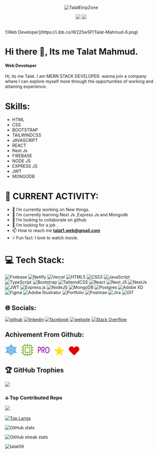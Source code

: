 <p align="center">
  <img src="https://readme-typing-svg.herokuapp.com?color=1AF761&lines=Hey,+There!;I+am+Talat+Mahmud;&center=true&width=500&height=45" alt="TalatEtripZone">
</p>

<p align="center">
  <img src="https://img.shields.io/github/followers/TalatEtripZone.svg?style=social&label=Followers" />
  <img src="https://komarev.com/ghpvc/?username=TalatEtripZone&style=plastic" />
  
</p>
<br/>
![Web Developer](https://i.ibb.co/W225wSP/Talat-Mahmud-6.png)

# Hi there 👋, Its me Talat Mahmud.

#### Web Developer

Hi, its me Talat. I am MERN STACK DEVELOPER. wanna join a company where I can explore myself more through the opportunities of working and attaining experience.

# Skills:

- HTML
- CSS
- BOOTSTRAP
- TAILWINDCSS
- JAVASCRIPT
- REACT
- Next Js
- FIREBASE
- NODE JS
- EXPRESS JS
- JWT
- MONGODB

# 💫 CURRENT ACTIVITY:

- 🔭 I’m currently working on New things.
- 🌱 I’m currently learning Next Js ,Express Js and Mongodb
- 👯 I’m looking to collaborate on github
- 🤔 I’m looking for a job .
- 📫 How to reach me **talat1.web@gmail.com**
- ⚡ Fun fact: I love to watch movie.

# 💻 Tech Stack:

![Firebase](https://img.shields.io/badge/firebase-%23039BE5.svg?style=for-the-badge&logo=firebase) ![Netlify](https://img.shields.io/badge/netlify-%23000000.svg?style=for-the-badge&logo=netlify&logoColor=#00C7B7) ![Vercel](https://img.shields.io/badge/vercel-%23000000.svg?style=for-the-badge&logo=vercel&logoColor=white) ![HTML5](https://img.shields.io/badge/html5-%23E34F26.svg?style=for-the-badge&logo=html5&logoColor=white) ![CSS3](https://img.shields.io/badge/css3-%231572B6.svg?style=for-the-badge&logo=css3&logoColor=white) ![JavaScript](https://img.shields.io/badge/javascript-%23323330.svg?style=for-the-badge&logo=javascript&logoColor=%23F7DF1E) ![TypeScript](https://img.shields.io/badge/typescript-%23007ACC.svg?style=for-the-badge&logo=typescript&logoColor=white) ![Bootstrap](https://img.shields.io/badge/bootstrap-%23563D7C.svg?style=for-the-badge&logo=bootstrap&logoColor=white) ![TailwindCSS](https://img.shields.io/badge/tailwindcss-%2338B2AC.svg?style=for-the-badge&logo=tailwind-css&logoColor=white) ![React](https://img.shields.io/badge/react-%2320232a.svg?style=for-the-badge&logo=react&logoColor=%2361DAFB) ![Next JS](https://img.shields.io/badge/Next-black?style=for-the-badge&logo=next.js&logoColor=white) ![NestJs](https://img.shields.io/badge/nestjs-%230A0FFF.svg?style=for-the-badge&logo=jira&logoColor=white) ![JWT](https://img.shields.io/badge/JWT-black?style=for-the-badge&logo=JSON%20web%20tokens) ![Express.js](https://img.shields.io/badge/express.js-%23404d59.svg?style=for-the-badge&logo=express&logoColor=%2361DAFB) ![NodeJS](https://img.shields.io/badge/node.js-6DA55F?style=for-the-badge&logo=node.js&logoColor=white) ![MongoDB](https://img.shields.io/badge/MongoDB-%234ea94b.svg?style=for-the-badge&logo=mongodb&logoColor=white) ![Postgres](https://img.shields.io/badge/postgres-%23316192.svg?style=for-the-badge&logo=postgresql&logoColor=white) ![Adobe XD](https://img.shields.io/badge/Adobe%20XD-470137?style=for-the-badge&logo=Adobe%20XD&logoColor=#FF61F6) ![Figma](https://img.shields.io/badge/figma-%23F24E1E.svg?style=for-the-badge&logo=figma&logoColor=white) ![Adobe Illustrator](https://img.shields.io/badge/adobeillustrator-%23FF9A00.svg?style=for-the-badge&logo=adobeillustrator&logoColor=white) ![Portfolio](https://img.shields.io/badge/Portfolio-%23000000.svg?style=for-the-badge&logo=firefox&logoColor=#FF7139) ![Postman](https://img.shields.io/badge/Postman-FF6C37?style=for-the-badge&logo=postman&logoColor=white) ![Jira](https://img.shields.io/badge/jira-%230A0FFF.svg?style=for-the-badge&logo=jira&logoColor=white) ![GIT](https://img.shields.io/badge/Git-fc6d26?style=for-the-badge&logo=git&logoColor=white) 

## 🌐 Socials:

[<img src='https://cdn.jsdelivr.net/npm/simple-icons@3.0.1/icons/github.svg' alt='github' height='40'>](https://github.com/Talat09) [<img src='https://cdn.jsdelivr.net/npm/simple-icons@3.0.1/icons/linkedin.svg' alt='linkedin' height='40'>](https://www.linkedin.com/in/talat09/) [<img src='https://cdn.jsdelivr.net/npm/simple-icons@3.0.1/icons/facebook.svg' alt='facebook' height='40'>](https://www.facebook.com/https://www.facebook.com/profile.php?id=100010332459337) [<img src='https://cdn.jsdelivr.net/npm/simple-icons@3.0.1/icons/icloud.svg' alt='website' height='40'>](https://talatmahmud.netlify.app/) [![Stack Overflow](https://img.shields.io/badge/-Stackoverflow-FE7A16?logo=stack-overflow&logoColor=white)](https://stackoverflow.com/users/19622973)

## Achivement From Github:

<a href='https://archiveprogram.github.com/'><img src='https://raw.githubusercontent.com/acervenky/animated-github-badges/master/assets/acbadge.gif' width='40' height='40'></a> <a href='https://docs.github.com/en/developers'><img src='https://raw.githubusercontent.com/acervenky/animated-github-badges/master/assets/devbadge.gif' width='40' height='40'></a> <a href='https://github.com/pricing'><img src='https://raw.githubusercontent.com/acervenky/animated-github-badges/master/assets/pro.gif' width='40' height='40'></a> <a href='https://stars.github.com/'><img src='https://raw.githubusercontent.com/acervenky/animated-github-badges/master/assets/starbadge.gif' width='35' height='35'></a> <a href='https://docs.github.com/en/github/supporting-the-open-source-community-with-github-sponsors'><img src='https://raw.githubusercontent.com/acervenky/animated-github-badges/master/assets/sponsorbadge.gif' width='35' height='35'></a>

## 🏆 GitHub Trophies

![](https://github-profile-trophy.vercel.app/?username=Talat09&theme=gruvbox&no-frame=false&no-bg=false&margin-w=4)

### 🔝 Top Contributed Repo

![](https://github-contributor-stats.vercel.app/api?username=Talat09&limit=5&theme=radical&combine_all_yearly_contributions=true)

[![Top Langs](https://github-readme-stats.vercel.app/api/top-langs/?username=Talat09)](https://github.com/anuraghazra/github-readme-stats)

![GitHub stats](https://github-readme-stats.vercel.app/api?username=Talat09&show_icons=true&count_private=true)

![GitHub streak stats](https://streak-stats.demolab.com/?user=Talat09)

<p align="left"> <img src="https://komarev.com/ghpvc/?username=talat09&label=Profile%20views&color=0e75b6&style=flat" alt="talat09" /> </p>
